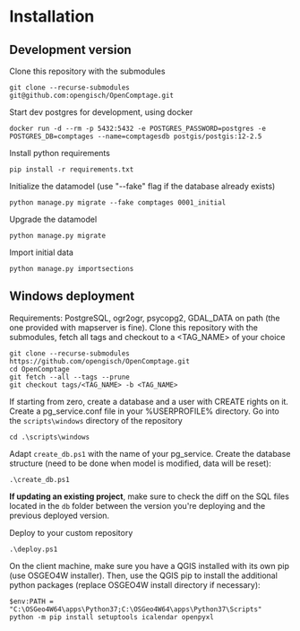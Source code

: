 # Installation

## Development version

Clone this repository with the submodules

    git clone --recurse-submodules git@github.com:opengisch/OpenComptage.git

Start dev postgres for development, using docker

    docker run -d --rm -p 5432:5432 -e POSTGRES_PASSWORD=postgres -e POSTGRES_DB=comptages --name=comptagesdb postgis/postgis:12-2.5

Install python requirements

    pip install -r requirements.txt

Initialize the datamodel (use "--fake" flag if the database already exists)

    python manage.py migrate --fake comptages 0001_initial

Upgrade the datamodel

    python manage.py migrate

Import initial data

    python manage.py importsections


## Windows deployment

Requirements: PostgreSQL, ogr2ogr, psycopg2, GDAL_DATA on path (the one provided with mapserver is fine).
Clone this repository with the submodules, fetch all tags and checkout to a <TAG_NAME> of your choice

    git clone --recurse-submodules https://github.com/opengisch/OpenComptage.git
    cd OpenComptage
    git fetch --all --tags --prune
    git checkout tags/<TAG_NAME> -b <TAG_NAME>

If starting from zero, create a database and a user with CREATE rights on it. Create a pg_service.conf file in your %USERPROFILE% directory.
Go into the `scripts\windows` directory of the repository

    cd .\scripts\windows

Adapt `create_db.ps1` with the name of your pg_service.
Create the database structure (need to be done when model is modified, data will be reset):

    .\create_db.ps1

**If updating an existing project**, make sure to check the diff on the SQL files located in the `db` folder between the version you're deploying and the previous deployed version.

Deploy to your custom repository

    .\deploy.ps1

On the client machine, make sure you have a QGIS installed with its own pip (use OSGEO4W installer).
Then, use the QGIS pip to install the additional python packages (replace OSGEO4W install directory if necessary):

    $env:PATH = "C:\OSGeo4W64\apps\Python37;C:\OSGeo4W64\apps\Python37\Scripts"
    python -m pip install setuptools icalendar openpyxl

